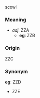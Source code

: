 scowl
### Meaning
+ _adj_: ZZA
    + __eg__: ZZB

### Origin

ZZC

### Synonym

__eg__: ZZD

+ ZZE


